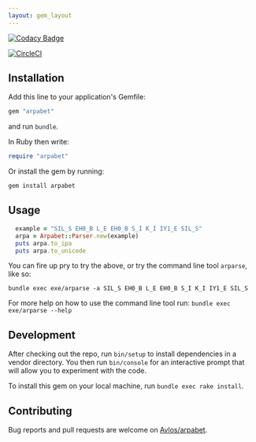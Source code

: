 ```yaml
---
layout: gem_layout
---
```


[![Codacy Badge](https://api.codacy.com/project/badge/Grade/8ecbc76da0ef462c93078dd3ff2a4f79)](https://www.codacy.com/app/DemetraSkl/arpabet?utm_source=github.com&amp;utm_medium=referral&amp;utm_content=avlos/arpabet&amp;utm_campaign=Badge_Grade)

[![CircleCI](https://circleci.com/gh/avlos/arpabet.svg?style=svg)](https://circleci.com/gh/avlos/arpabet)

## Installation

Add this line to your application's Gemfile:

```ruby
gem "arpabet"
```

and run `bundle`.

In Ruby then write:
```ruby
require "arpabet"
```

Or install the gem by running:
```ruby
gem install arpabet
```
## Usage

```ruby
  example = "SIL_S EH0_B L_E EH0_B S_I K_I IY1_E SIL_S"
  arpa = Arpabet::Parser.new(example)
  puts arpa.to_ipa
  puts arpa.to_unicode
```

You can fire up pry to try the above, or try
the command line tool `arparse`, like so:

`bundle exec exe/arparse -a SIL_S EH0_B L_E EH0_B S_I K_I IY1_E SIL_S`

For more help on how to use the command line tool run:
`bundle exec exe/arparse --help`

## Development

After checking out the repo, run `bin/setup` to install dependencies in a vendor directory. You then run `bin/console` for an interactive prompt that will allow you to experiment with the code.

To install this gem on your local machine, run `bundle exec rake install`.

## Contributing

Bug reports and pull requests are welcome on <a href="https://github.com/avlos/arpabet">Avlos/arpabet</a>.
